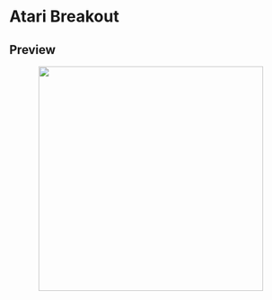# Atari Breakout
## Preview
<p align="center">
  <img width="400" height="400" src="atari_breakout.png">
</p>
